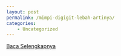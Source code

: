 ```yaml
---
layout: post
permalink: /mimpi-digigit-lebah-artinya/
categories:
    - Uncategorized
---
```


[Baca Selengkapnya](/10)